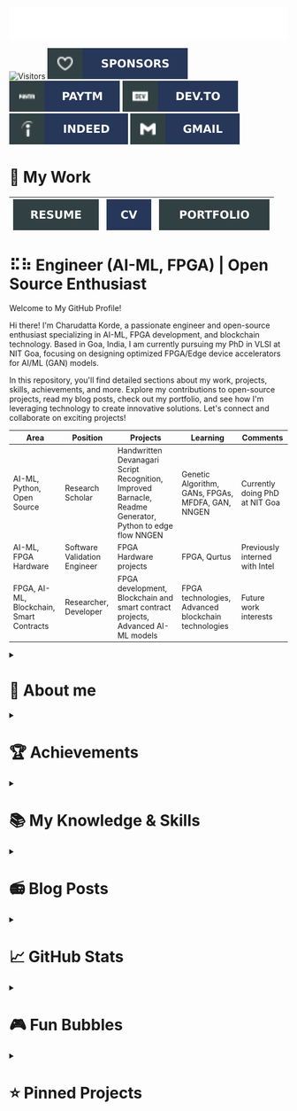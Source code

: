 ![SVG Banners](assets/svg/profile_banner.svg)

![Visitors](https://api.visitorbadge.io/api/visitors?path=https%3A%2F%2Fgithub.com%2Fcharudatta10&countColor=%23263759)
[![Github-sponsors](assets/svg/sponsors-100000.svg)](https://github.com/sponsors/charudatta10)
[![Paytm](assets/svg/paytm-100000.svg)](assets/images/pay4.jpeg)
[![Dev.to](assets/svg/devto.svg)](https://dev.to/charudatta10)
[![indeed](assets/svg/indeed-100000.svg)](https://profile.indeed.com/p/charudattak-h04r448)
[![Gmail](assets/svg/gmail-100000.svg)](mailto:152109007c@gmail.com)
<!-- [![indeed](assets/svg/indeed-100000.svg)](https://profile.indeed.com/p/charudattak-h04r448)
[![Gmail](assets/svg/gmail-100000.svg)](mailto:152109007c@gmail.com) -->
# 💼 My Work 

| [![Resume](assets/svg/resume-100000.svg)](src/resume/resume.pdf "download") | [![Curriculum Vitae](assets/svg/cv-100000.svg)](src/cv/cv.pdf "download")  | [![Portfolio](assets/svg/portfolio-100000.svg)](src/portfolio/portfolio.pdf "download") |
| -- | -- | -- |

# ⠯⠷ Engineer (AI-ML, FPGA) | Open Source Enthusiast

Welcome to My GitHub Profile!

Hi there! I'm Charudatta Korde, a passionate engineer and open-source enthusiast specializing in AI-ML, FPGA development, and blockchain technology. Based in Goa, India, I am currently pursuing my PhD in VLSI at NIT Goa, focusing on designing optimized FPGA/Edge device accelerators for AI/ML (GAN) models.

In this repository, you'll find detailed sections about my work, projects, skills, achievements, and more. Explore my contributions to open-source projects, read my blog posts, check out my portfolio, and see how I'm leveraging technology to create innovative solutions. Let's connect and collaborate on exciting projects!

<div align="center">

| **Area** | **Position** | **Projects** | **Learning** | **Comments** |
| --- | --- | --- | --- | --- |
| AI-ML, Python, Open Source | Research Scholar | Handwritten Devanagari Script Recognition, Improved Barnacle, Readme Generator, Python to edge flow NNGEN | Genetic Algorithm, GANs, FPGAs, MFDFA, GAN, NNGEN | Currently doing PhD at NIT Goa |
| AI-ML, FPGA Hardware | Software Validation Engineer | FPGA Hardware projects | FPGA, Qurtus | Previously interned with Intel |
| FPGA, AI-ML, Blockchain, Smart Contracts | Researcher, Developer | FPGA development, Blockchain and smart contract projects, Advanced AI-ML models | FPGA technologies, Advanced blockchain technologies | Future work interests |

</div>

<details><summary> <h1> 🤵 About me </h1> </summary>

🌍  I'm based in Goa, India 403005.

🖥️ See my portfolio at [portfolio](https://charudatta10.github.io/portfolio/).

✉️  You can contact me at Korde.charudatta@gmail.com.

<details> <summary>🧠  I'm learning: </summary>

⚛ FPGA Technologies: Expanding my knowledge and skills in Field-Programmable Gate Arrays.  

☘ GANs (Generative Adversarial Networks): Exploring advanced AI models and their applications.  

⚘ NNGEN (Neural Network Generation): Working on Python to edge flow for deploying neural networks on edge devices.  

✐ MFDFA (Multifractal Detrended Fluctuation Analysis): Delving into complex data analysis techniques.  

❄ Blockchain and Smart Contracts: Investigating the potential of blockchain technology and smart contracts for various applications.  

</details>

🤝  I'm open to collaborating on Python to edge flow NNGEN, Genetic Algorithm, GANs, FPGAs, MFDFA, and AI ML EDGE on devices.

🎓 I'm pursuing a PhD in VLSI at NIT Goa on the topic "Design optimized FPGA/Edge device accelerators for AI/ML(GAN) models."

🔭 Currently working on FPGA Development, AI and machine learning, Blockchain and Smart Contracts, Python to Edge Flow NNGEN.

🎯 My goal is to advance my expertise and contributions in the areas of FPGA development, AI-ML, and open-source projects.

<details> <summary>🌱 My key philosophies:  </summary>  

⚡ "Be afraid and do it anyway." 

⚡ "Right now is the only guarantee." 

⚡ "Be a voice. Not an echo."  

⚡ "It will all make sense eventually."  

⚡ "Don’t be afraid to dream big."  

⚡ "Fearlessness is the mother of reinvention."  

</details>

🔥 "You must be the change you wish to see in the world." - Mahatma Gandhi

✨ I’m passionate about leveraging technology to create innovative solutions that have a positive impact on the world.

</details>

<details> <summary> <h1> 🏆 Achievements  </h1> </summary>

➻ Developed an open-source project for recognizing handwritten Devanagari script characters using MATLAB.  

➸ Created a Python script for cleanup tasks.  

➳ Built a tool to generate README files for GitHub repositories.  

➼ Customized Neovim to function like an IDE with fast startup times.  

➨ Participated in a poster competition presenting research work.  

➤ Participated in a state-level chess competition.  

<div align="center">
  <img src="assets/images/banner1.jpeg" alt="Charudatta" width="120" height="120"/> 
  <img src="assets/images/banner3.jpg" alt="Charudatta" width="120" height="120"/>
  <img src="assets/images/banner2.jpeg" alt="Charudatta" width="120" height="120"/>
  <img src="assets/images/banner4.jpg" alt="Charudatta" width="120" height="120"/>
</div>
</details>

<details> <summary> <h1> 📚 My Knowledge & Skills  </h1> </summary>
<div align="center">

![My Skills](assets/svg/icons.svg)

`Verilog` `FPGA` `Phi-3:7B` `Gemma-2:2B` `Mistral` `Ollama` `Crewai` `Langchain` `Blockchain`

![Orca](assets/svg/Orca-100000.svg) ![LAMMA](assets/svg/LAMMA-100000.svg) ![Stable diffusion](assets/svg/Stable_diffusion-100000.svg) ![Mistral](assets/svg/Mistral-100000.svg) ![Gimp](assets/svg/Gimp-657D8B.svg) ![Inkscape](assets/svg/Inkscape-e0e0e0.svg)

</div>
</details>

<!-- BLOG-POST-LIST -->

<details><summary> <h1>  📻  Blog Posts </h1> </summary>

<img align="right" src="assets/images/blog1.jpeg" alt="Charudatta" width="180" height="180"/>

- [exploring the legendary dollop repository an svg generator](https://dev.to/charudatta10/exploring-the-legendary-dollop-repository-an-svg-generator-4388)
- [Organization schemes for note taking](https://dev.to/charudatta10/organization-schemes-for-note-taking-j18)
- [VS Code for Note-Taking](https://dev.to/charudatta10/vs-code-for-note-taking-324b)
- [Improved-Barnacle repository: (The Cleanup Python Script)](https://dev.to/charudatta10/improved-barnacle-repository-the-cleanup-python-script-172d)
- [Vscode setup with Foam and Logseq for Digital Note Taking](https://dev.to/charudatta10/vscode-setup-with-foam-and-logseq-for-digital-note-taking-2953)

  <img align="right" src="assets/images/blog2.jpeg" alt="Charudatta" width="180" height="180"/>
  
- [Collaborative Note-Taking with AI: Tools that Facilitate Teamwork and Knowledge Sharing](https://dev.to/charudatta10/collaborative-note-taking-with-ai-tools-that-facilitate-teamwork-and-knowledge-sharing-2i3p)
- [Visual Note-Taking Apps: Unleashing Creativity with AI-Driven Mind Maps and Doodles](https://dev.to/charudatta10/visual-note-taking-apps-unleashing-creativity-with-ai-driven-mind-maps-and-doodles-hfp)
- [Introduction to Digital Note-Taking: A Beginner's Guide](https://dev.to/charudatta10/introduction-to-digital-note-taking-a-beginners-guide-9p2)
- [Why Obsidian Falls Short as a Note-Taking Tool](https://dev.to/charudatta10/why-obsidian-falls-short-as-a-note-taking-tool-3ef2)
- [Customizing AI Prompts for Note-Taking: Tips for Tailoring Your AI-Generated Prompts](https://charudatta10.github.io/myblog/blog/index.html)

</details>

<!--- -- GitHub Stats --------->
<details> <summary> <h1> 📈 GitHub Stats </h1> </summary>
<!----- Activity Graph ------>

![Charudatta's github activity graph](https://github-readme-activity-graph.vercel.app/graph?username=charudatta10&theme=onedark)

| ![Charudatta Korde trophies](https://github-profile-trophy.vercel.app/?username=charudatta10&row=2&column=3&theme=onedark)| ![Charudatta Korde readme status](https://github-readme-stats.vercel.app/api?username=charudatta10&locale=en&theme=onedark&include_all_commits=true&rank_icon=github) |
| -- | -- |
| ![Charudatta Korde languages used](https://github-readme-stats.vercel.app/api/top-langs?username=charudatta10&show_icons=true&locale=en&layout=compact&theme=onedark) | ![Charudatta Korde GitHub Streak](https://github-readme-streak-stats.herokuapp.com/?user=charudatta10&theme=onedark&border_radius=10) |


| ![GitHub WidgetBox](https://github-widgetbox.vercel.app/api/profile?username=charudatta10&data=followers,repositories,stars,commits&theme=onedark) | ![Moon.svg](https://moon-svg.minung.dev/moon.svg?theme=basic) |
|  - | - |

</details>

<!--- Fun Section ------------>

<details> <summary> <h1> 🎮 Fun Bubbles </h1> </summary>
 
| ![Jokes Card](https://readme-jokes.vercel.app/api) | [![Readme Quotes](https://quotes-github-readme.vercel.app/api?type=horizontal&theme=dark)](https://github.com/piyushsuthar/github-readme-quotes) |
| - | - |

![Typing SVG](https://readme-typing-svg.demolab.com?font=Fira+Code&pause=1000&center=true&vCenter=true&random=true&width=1920&lines=%E2%80%9CBe+afraid+and+do+it+anyway.%E2%80%9D+%E2%80%93+Anonymous;%E2%80%9CRight+now+is+the+only+guarantee.%E2%80%9D+%E2%80%93+Jay+Long;%E2%80%9CBe+a+voice.+Not+an+echo.%E2%80%9D+%E2%80%93+Anonymous;%E2%80%9CIt+will+all+make+sense+eventually.%E2%80%9D+%E2%80%93+Anonymous;%E2%80%9CDon%E2%80%99t+be+afraid+to+dream+big.%E2%80%9D+%E2%80%93+Anonymous;%E2%80%9CFearlessness+is+the+mother+of+reinvention.%E2%80%9D+%E2%80%93+Arianna+Huffington)

</details>

<!--- -- Projects Section ------------>

<details> <summary> <h1> ⭐ Pinned Projects  </h1> </summary>

- [`download-cleaner`](https://github.com/charudatta10/download-cleaner): Organizes the download folder by moving files by extension.
- [`web3-tools`](https://github.com/charudatta10/web3-tools): Web3 technology tools aggregator project.
- [`project-manager`](https://github.com/charudatta10/project-manager): One solution to all your project management tasks. 
- [`template-project`](template-project): Create boilerplate for your project.

</details>
